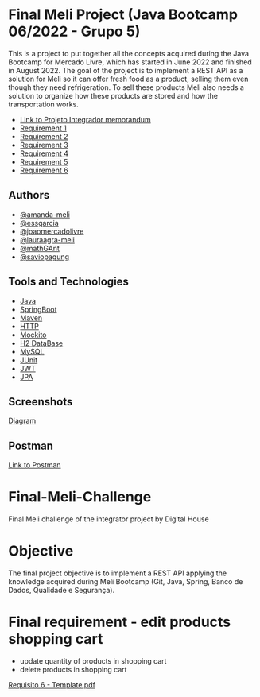 # Final Meli Project (Java Bootcamp 06/2022 - Grupo 5)

This is a project to put together all the concepts acquired during the Java Bootcamp for Mercado
Livre, which has started in June 2022 and finished in August 2022.
The goal of the project is to implement a REST API as a solution for Meli so it can
offer fresh food as a product, selling them even though they need refrigeration.
To sell these products Meli also needs a solution to organize how these products are stored and
how the transportation works.

- [Link to Projeto Integrador memorandum](https://drive.google.com/file/d/1j54ubGqgi4O8xLqCaKuPzNcmN3TuyHBE/view)
- [Requirement 1](https://drive.google.com/file/d/1wjBa1feck54UyKZxv6KTfLz0FKHap55L/view)
- [Requirement 2](https://drive.google.com/file/d/1ABPtL6KxW8HI_xTsA8wucW9rVT5KWDxJ/view)
- [Requirement 3](https://drive.google.com/file/d/12gmZVuzd1gMdSF2ZBgZfRqtueIANQkIV/view)
- [Requirement 4](https://drive.google.com/file/d/1SrnMYVTWpxL5HgHr5jArLyVDmf28fSKs/view)
- [Requirement 5](https://drive.google.com/file/d/1dBNsi0F46esQLiosD8GCjxmDn7cB_Gvu/view)
- [Requirement 6](https://drive.google.com/file/d/1yIORCyoLOG5TmyX-7O-K13e0q70NfwQx/view)

## Authors

- [@amanda-meli](https://github.com/amanda-meli)
- [@essgarcia](https://github.com/essgarcia)
- [@joaomercadolivre](https://github.com/joaomercadolivre)
- [@lauraagra-meli](https://github.com/lauraagra-meli)
- [@mathGAnt](https://github.com/mathGAnt)
- [@saviopagung](https://github.com/saviopagung)


## Tools and Technologies

- [Java](https://docs.oracle.com/en/java/)
- [SpringBoot](https://spring.io/projects/spring-boot)
- [Maven](https://maven.apache.org/guides/)
- [HTTP](https://devdocs.io/http/)
- [Mockito](https://site.mockito.org/)
- [H2 DataBase](https://www.h2database.com/html/main.html)
- [MySQL](https://dev.mysql.com/doc/)
- [JUnit](https://junit.org/junit5/docs/5.0.0/api/overview-summary.html)
- [JWT](https://jwt.io/introduction)
- [JPA](https://docs.spring.io/spring-data/jpa/docs/current/reference/html/)
## Screenshots

[Diagram](https://drive.google.com/file/d/1knh7MS-M7fL2VpYO9CWN1dKZvBQ13OSj/view?usp=sharing)


## Postman

[Link to Postman](https://go.postman.co/workspace/CodeFellas555~18835d57-821b-4b17-8915-d6cb97024355/collection/22620877-eb32a886-9c59-4cc3-9caa-c7ca3290c128?action=share&creator=21803236s)

# Final-Meli-Challenge
Final Meli challenge of the integrator project by Digital House

# Objective
The final project objective is to implement a REST API applying the knowledge acquired during Meli Bootcamp (Git, Java, Spring, Banco de Dados,
Qualidade e Segurança).

# Final requirement - edit products shopping cart
- update quantity of products in shopping cart
- delete products in shopping cart

[Requisito 6 - Template.pdf](https://github.com/lauraagra-meli/final-meli-challenge/files/9355808/Requisito.6.-.Template.pdf)

